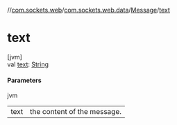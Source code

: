 //[com.sockets.web](../../../index.md)/[com.sockets.web.data](../index.md)/[Message](index.md)/[text](text.md)

# text

[jvm]\
val [text](text.md): [String](https://kotlinlang.org/api/latest/jvm/stdlib/kotlin/-string/index.html)

#### Parameters

jvm

| | |
|---|---|
| text | the content of the message. |
